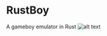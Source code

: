 # RustBoy
A gameboy emulator in Rust
![alt text](https://github.com/Hendercraft/RustBoy/blob/main/Rustboy.png?raw=true)
